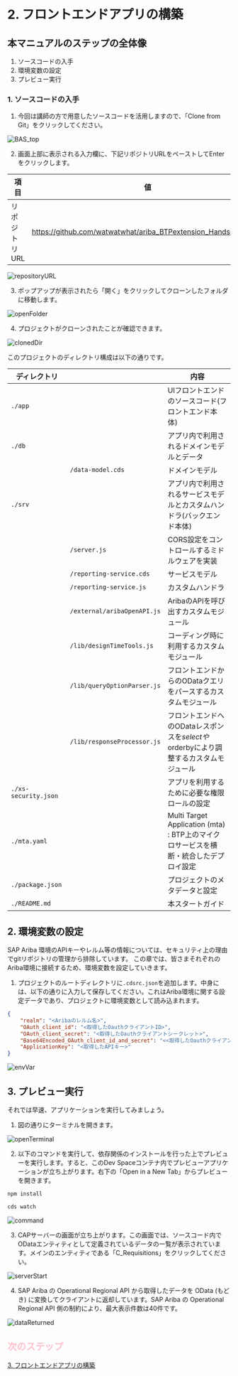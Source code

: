 # 2. フロントエンドアプリの構築

## 本マニュアルのステップの全体像
1. ソースコードの入手
2. 環境変数の設定
3. プレビュー実行


### 1. ソースコードの入手
1. 今回は講師の方で用意したソースコードを活用しますので、「Clone from Git」をクリックしてください。

![BAS_top](../../00_Assets/01_setup/03_BAS_top.png)

2. 画面上部に表示される入力欄に、下記リポジトリURLをペーストしてEnterをクリックします。

|   項目   |         値     |
| -------------- |-------------------------- |
| リポジトリURL    | https://github.com/watwatwhat/ariba_BTPextension_HandsOn_src.git |

![repositoryURL](../../00_Assets/02_backend/01_repositoryURL.png)

3. ポップアップが表示されたら「開く」をクリックしてクローンしたフォルダに移動します。

![openFolder](../../00_Assets/02_backend/02_openFolder.png)

4. プロジェクトがクローンされたことが確認できます。

![clonedDir](../../00_Assets/02_backend/03_clonedDir.png)

このプロジェクトのディレクトリ構成は以下の通りです。

| ディレクトリ | | 内容 |
| ---------------------- | ---- | ------------------------ |
| `./app`               | | UIフロントエンドのソースコード(フロントエンド本体) |
| `./db`                | | アプリ内で利用されるドメインモデルとデータ |
|  | `/data-model.cds` | ドメインモデル |
| `./srv`               | | アプリ内で利用されるサービスモデルとカスタムハンドラ(バックエンド本体) |
|  | `/server.js` | CORS設定をコントロールするミドルウェアを実装 |
|  | `/reporting-service.cds` | サービスモデル |
|  | `/reporting-service.js` | カスタムハンドラ |
|  | `/external/aribaOpenAPI.js` | AribaのAPIを呼び出すカスタムモジュール |
|  | `/lib/designTimeTools.js` | コーディング時に利用するカスタムモジュール |
|  | `/lib/queryOptionParser.js` | フロントエンドからのODataクエリをパースするカスタムモジュール |
|  | `/lib/responseProcessor.js` | フロントエンドへのODataレスポンスを$selectや$orderbyにより調整するカスタムモジュール |
| `./xs-security.json`       | | アプリを利用するために必要な権限ロールの設定 |
| `./mta.yaml`           | | Multi Target Application (mta) : BTP上のマイクロサービスを横断・統合したデプロイ設定 |
| `./package.json`       | | プロジェクトのメタデータと設定 |
| `./README.md`          | | 本スタートガイド |


## 2. 環境変数の設定
SAP Ariba 環境のAPIキーやレルム等の情報については、セキュリティ上の理由でgitリポジトリの管理から排除しています。
この章では、皆さまそれぞれのAriba環境に接続するため、環境変数を設定していきます。

1. プロジェクトのルートディレクトリに`.cdsrc.json`を追加します。中身には、以下の通りに入力して保存してください。これはAriba環境に関する設定データであり、プロジェクトに環境変数として読み込まれます。

```json
{
    "realm": "<Aribaのレルム名>",
    "OAuth_client_id": "<取得したOauthクライアントID>",
    "OAuth_client_secret": "<取得したOauthクライアントシークレット>",
    "Base64Encoded_OAuth_client_id_and_secret": "<<取得したOauthクライアントID>:<取得したOauthクライアントパスワード>をBase64エンコーディングしたもの>",
    "ApplicationKey": "<取得したAPIキー>"
}
```

![envVar](../../00_Assets/02_backend/04_envVar.png)

## 3. プレビュー実行
それでは早速、アプリケーションを実行してみましょう。

1. 図の通りにターミナルを開きます。

![openTerminal](../../00_Assets/02_backend/05_openTerminal.png)

2. 以下のコマンドを実行して、依存関係のインストールを行った上でプレビューを実行します。すると、このDev Spaceコンテナ内でプレビューアプリケーションが立ち上がります。右下の「Open in a New Tab」からプレビューを開きます。

```bash
npm install
```
```bash
cds watch
```

![command](../../00_Assets/02_backend/06_command.png)

3. CAPサーバーの画面が立ち上がります。この画面では、ソースコード内でODataエンティティとして定義されているデータの一覧が表示されています。メインのエンティティである「C_Requisitions」をクリックしてください。

![serverStart](../../00_Assets/02_backend/07_serverStart.png)

4. SAP Ariba の Operational Regional API から取得したデータを OData (もどき) に変換してクライアントに返却しています。SAP Ariba の Operational Regional API 側の制約により、最大表示件数は40件です。

![dataReturned](../../00_Assets/02_backend/08_dataReturned.png)

## <span style="color: pink">次のステップ</span>

[3. フロントエンドアプリの構築](../03_フロントエンドアプリの構築/README.md)